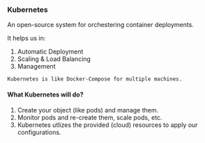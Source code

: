 ### Kubernetes

An open-source system for orchestering container deployments.

It helps us in:

1. Automatic Deployment
2. Scaling & Load Balancing
3. Management

`Kubernetes is like Docker-Compose for multiple machines.`

#### What Kubernetes will do?

1. Create your object (like pods) and manage them.
2. Monitor pods and re-create them, scale pods, etc.
3. Kubernetes utlizes the provided (cloud) resources to apply our configurations.
